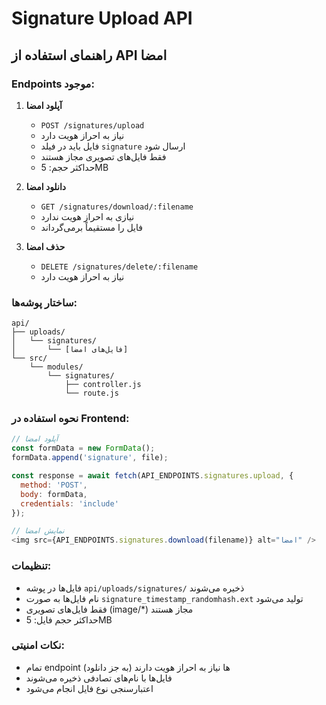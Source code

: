 # Signature Upload API

## راهنمای استفاده از API امضا

### Endpoints موجود:

1. **آپلود امضا**
   - `POST /signatures/upload`
   - نیاز به احراز هویت دارد
   - فایل باید در فیلد `signature` ارسال شود
   - فقط فایل‌های تصویری مجاز هستند
   - حداکثر حجم: 5MB

2. **دانلود امضا**
   - `GET /signatures/download/:filename`
   - نیازی به احراز هویت ندارد
   - فایل را مستقیماً برمی‌گرداند

3. **حذف امضا**
   - `DELETE /signatures/delete/:filename`
   - نیاز به احراز هویت دارد

### ساختار پوشه‌ها:
```
api/
├── uploads/
│   └── signatures/
│       └── [فایل‌های امضا]
└── src/
    └── modules/
        └── signatures/
            ├── controller.js
            └── route.js
```

### نحوه استفاده در Frontend:

```javascript
// آپلود امضا
const formData = new FormData();
formData.append('signature', file);

const response = await fetch(API_ENDPOINTS.signatures.upload, {
  method: 'POST',
  body: formData,
  credentials: 'include'
});

// نمایش امضا
<img src={API_ENDPOINTS.signatures.download(filename)} alt="امضا" />
```

### تنظیمات:
- فایل‌ها در پوشه `api/uploads/signatures/` ذخیره می‌شوند
- نام فایل‌ها به صورت `signature_timestamp_randomhash.ext` تولید می‌شود
- فقط فایل‌های تصویری (image/*) مجاز هستند
- حداکثر حجم فایل: 5MB

### نکات امنیتی:
- تمام endpoint ها نیاز به احراز هویت دارند (به جز دانلود)
- فایل‌ها با نام‌های تصادفی ذخیره می‌شوند
- اعتبارسنجی نوع فایل انجام می‌شود
